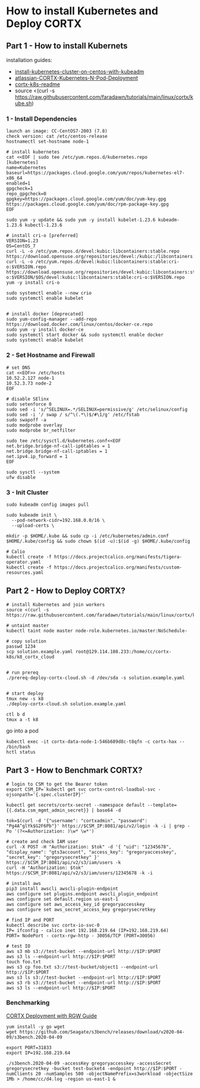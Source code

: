 # How to install Kubernetes and Deploy CORTX

## Part 1 - How to install Kubernets
installation guides:
- [install-kubernetes-cluster-on-centos-with-kubeadm](https://computingforgeeks.com/install-kubernetes-cluster-on-centos-with-kubeadm/)
- [atlassian-CORTX-Kubernetes-N-Pod-Deployment](https://seagate-systems.atlassian.net/wiki/spaces/PUB/pages/754155622/CORTX+Kubernetes+N-Pod+Deployment+and+Upgrade+Document+using+Services+Framework#5.-Understanding-Management-and-S3-Endpoints-and-configuring-External-Load-balancer-service(Optional))
- [cortx-k8s-readme](https://github.com/Seagate/cortx-k8s/tree/main)
- source <(curl -s https://raw.githubusercontent.com/faradawn/tutorials/main/linux/cortx/kube.sh)

### 1 - Install Dependencies
```
launch an image: CC-CentOS7-2003 (7.8)
check version: cat /etc/centos-release
hostnamectl set-hostname node-1

# install kubernetes 
cat <<EOF | sudo tee /etc/yum.repos.d/kubernetes.repo
[kubernetes]
name=Kubernetes
baseurl=https://packages.cloud.google.com/yum/repos/kubernetes-el7-x86_64
enabled=1
gpgcheck=1
repo_gpgcheck=0
gpgkey=https://packages.cloud.google.com/yum/doc/yum-key.gpg https://packages.cloud.google.com/yum/doc/rpm-package-key.gpg
EOF

sudo yum -y update && sudo yum -y install kubelet-1.23.6 kubeadm-1.23.6 kubectl-1.23.6

# install cri-o [preferred]
VERSION=1.23
OS=CentOS_7
curl -L -o /etc/yum.repos.d/devel:kubic:libcontainers:stable.repo https://download.opensuse.org/repositories/devel:/kubic:/libcontainers:/stable/$OS/devel:kubic:libcontainers:stable.repo
curl -L -o /etc/yum.repos.d/devel:kubic:libcontainers:stable:cri-o:$VERSION.repo https://download.opensuse.org/repositories/devel:kubic:libcontainers:stable:cri-o:$VERSION/$OS/devel:kubic:libcontainers:stable:cri-o:$VERSION.repo
yum -y install cri-o

sudo systemctl enable --now crio
sudo systemctl enable kubelet


# install docker [deprecated]
sudo yum-config-manager --add-repo https://download.docker.com/linux/centos/docker-ce.repo
sudo yum -y install docker-ce
sudo systemctl start docker && sudo systemctl enable docker
sudo systemctl enable kubelet
```

### 2 - Set Hostname and Firewall
```
# set DNS
cat <<EOF>> /etc/hosts
10.52.2.127 node-1
10.52.3.73 node-2
EOF

# disable SElinx
sudo setenforce 0
sudo sed -i 's/^SELINUX=.*/SELINUX=permissive/g' /etc/selinux/config
sudo sed -i '/ swap / s/^\(.*\)$/#\1/g' /etc/fstab
sudo swapoff -a
sudo modprobe overlay
sudo modprobe br_netfilter

sudo tee /etc/sysctl.d/kubernetes.conf<<EOF
net.bridge.bridge-nf-call-ip6tables = 1
net.bridge.bridge-nf-call-iptables = 1
net.ipv4.ip_forward = 1
EOF

sudo sysctl --system
ufw disable
```

### 3 - Init Cluster
```
sudo kubeadm config images pull

sudo kubeadm init \
  --pod-network-cidr=192.168.0.0/16 \
  --upload-certs \

mkdir -p $HOME/.kube && sudo cp -i /etc/kubernetes/admin.conf $HOME/.kube/config && sudo chown $(id -u):$(id -g) $HOME/.kube/config

# Calio
kubectl create -f https://docs.projectcalico.org/manifests/tigera-operator.yaml 
kubectl create -f https://docs.projectcalico.org/manifests/custom-resources.yaml
```

## Part 2 - How to Deploy CORTX?
```
# install Kubernetes and join workers
source <(curl -s https://raw.githubusercontent.com/faradawn/tutorials/main/linux/cortx/kube.sh)

# untaint master
kubectl taint node master node-role.kubernetes.io/master:NoSchedule-

# copy solution
passwd 1234
scp solution.example.yaml root@129.114.108.233:/home/cc/cortx-k8s/k8_cortx_cloud


# run prereq
./prereq-deploy-cortx-cloud.sh -d /dev/sda -s solution.example.yaml


# start deploy
tmux new -s k8
./deploy-cortx-cloud.sh solution.example.yaml

ctl b d
tmux a -t k8
```

go into a pod
```
kubectl exec -it cortx-data-node-1-546b689d8c-t8qfn -c cortx-hax -- /bin/bash
hctl status
```


## Part 3 - How to Benchmark CORTX?
```
# login to CSM to get the Bearer token 
export CSM_IP=`kubectl get svc cortx-control-loadbal-svc -ojsonpath='{.spec.clusterIP}'`

kubectl get secrets/cortx-secret --namespace default --template={{.data.csm_mgmt_admin_secret}} | base64 -d

tok=$(curl -d '{"username": "cortxadmin", "password": "Pg4A^glYk$G2F6Pb"}' https://$CSM_IP:8081/api/v2/login -k -i | grep -Po '(?<=Authorization: )\w* \w*')

# create and check IAM user
curl -X POST -H "Authorization: $tok" -d '{ "uid": "12345678", "display_name": "gts3account", "access_key": "gregoryaccesskey", "secret_key": "gregorysecretkey" }' https://$CSM_IP:8081/api/v2/s3/iam/users -k
curl -H "Authorization: $tok" https://$CSM_IP:8081/api/v2/s3/iam/users/12345678 -k -i

# install aws
pip3 install awscli awscli-plugin-endpoint
aws configure set plugins.endpoint awscli_plugin_endpoint
aws configure set default.region us-east-1
aws configure set aws_access_key_id gregoryaccesskey
aws configure set aws_secret_access_key gregorysecretkey

# find IP and PORT
kubectl describe svc cortx-io-svc-0
IP= ifconfig - calico inet 192.168.219.64 (IP=192.168.219.64)
PORT= NodePort - cortx-rgw-http - 30056/TCP (PORT=30056)

# test IO
aws s3 mb s3://test-bucket --endpoint-url http://$IP:$PORT
aws s3 ls --endpoint-url http://$IP:$PORT
touch foo.txt
aws s3 cp foo.txt s3://test-bucket/object1 --endpoint-url http://$IP:$PORT
aws s3 ls s3://test-bucket --endpoint-url http://$IP:$PORT
aws s3 rb s3://test-bucket --endpoint-url http://$IP:$PORT
aws s3 ls --endpoint-url http://$IP:$PORT
```

### Benchmarking
[CORTX Deployment with RGW Guide](https://seagate-systems.atlassian.net/wiki/spaces/PUB/pages/919765278/CORTX+Deployment+with+RGW+Community+version#S3-Bench)

```
yum install -y go wget
wget https://github.com/Seagate/s3bench/releases/download/v2020-04-09/s3bench.2020-04-09

export PORT=31833
export IP=192.168.219.64

./s3bench.2020-04-09 -accessKey gregoryaccesskey -accessSecret gregorysecretkey -bucket test-bucket4 -endpoint http://$IP:$PORT -numClients 20 -numSamples 500 -objectNamePrefix=s3workload -objectSize 1Mb > /home/cc/d4.log -region us-east-1 &
```
